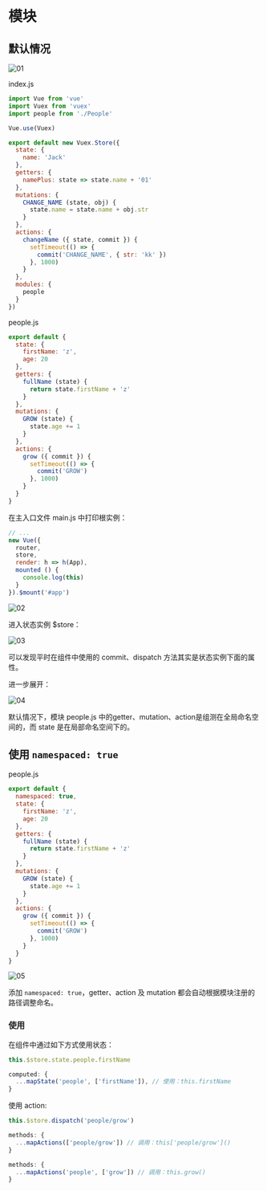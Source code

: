 # 模块


## 默认情况

![01](./images/01.png)

index.js

```js
import Vue from 'vue'
import Vuex from 'vuex'
import people from './People'

Vue.use(Vuex)

export default new Vuex.Store({
  state: {
    name: 'Jack'
  },
  getters: {
    namePlus: state => state.name + '01'
  },
  mutations: {
    CHANGE_NAME (state, obj) {
      state.name = state.name + obj.str
    }
  },
  actions: {
    changeName ({ state, commit }) {
      setTimeout(() => {
        commit('CHANGE_NAME', { str: 'kk' })
      }, 1000)
    }
  },
  modules: {
    people
  }
})
```

people.js

```js
export default {
  state: {
    firstName: 'z',
    age: 20
  },
  getters: {
    fullName (state) {
      return state.firstName + 'z'
    }
  },
  mutations: {
    GROW (state) {
      state.age += 1
    }
  },
  actions: {
    grow ({ commit }) {
      setTimeout(() => {
        commit('GROW')
      }, 1000)
    }
  }
}
```

在主入口文件 main.js 中打印根实例：

```js
// ...
new Vue({
  router,
  store,
  render: h => h(App),
  mounted () {
    console.log(this)
  }
}).$mount('#app')
```

![02](./images/02.png)

进入状态实例 $store：

![03](./images/03.png)

可以发现平时在组件中使用的 commit、dispatch 方法其实是状态实例下面的属性。

进一步展开：

![04](./images/04.png)

默认情况下，模块 people.js 中的getter、mutation、action是组测在全局命名空间的，而 state 是在局部命名空间下的。

## 使用 `namespaced: true`

people.js

```js
export default {
  namespaced: true,
  state: {
    firstName: 'z',
    age: 20
  },
  getters: {
    fullName (state) {
      return state.firstName + 'z'
    }
  },
  mutations: {
    GROW (state) {
      state.age += 1
    }
  },
  actions: {
    grow ({ commit }) {
      setTimeout(() => {
        commit('GROW')
      }, 1000)
    }
  }
}
```

![05](./images/05.png)

添加 `namespaced: true`，getter、action 及 mutation 都会自动根据模块注册的路径调整命名。

### 使用

在组件中通过如下方式使用状态：

```js
this.$store.state.people.firstName
```

```js
computed: {
  ...mapState('people', ['firstName']), // 使用：this.firstName
}
```

使用 action:

```js
this.$store.dispatch('people/grow')
```

```js
methods: {
  ...mapActions(['people/grow']) // 调用：this['people/grow']()
}
```

```js
methods: {
  ...mapActions('people', ['grow']) // 调用：this.grow()
}
```


